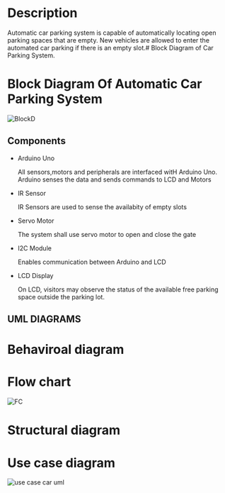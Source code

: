 # Description

  Automatic car parking system is capable of automatically locating open parking spaces that are empty. New vehicles are allowed to enter the automated car parking if there is an empty slot.# Block Diagram of Car Parking System.

# Block Diagram Of Automatic Car Parking System

![BlockD](https://user-images.githubusercontent.com/46986941/155737669-f416c3c0-f0d9-4387-9fc9-242f286bc7f0.png)


## Components

* Arduino Uno
     
     All sensors,motors and peripherals are interfaced witH Arduino Uno. Arduino senses the data and sends commands to  LCD and Motors

* IR Sensor
     
     IR Sensors are used to sense the availabity of empty slots    
 
* Servo Motor
     
     The system shall use servo motor to open and close the gate  

* I2C Module
     
     Enables communication between Arduino and LCD 
     
 * LCD Display
      
      On LCD, visitors may observe the status of the available free parking space outside the parking lot.
      
## UML DIAGRAMS
 # Behaviroal diagram
 
 # Flow chart 
 
 ![FC](https://user-images.githubusercontent.com/46986941/155737384-518a18c2-7dc2-4f59-b2ca-58a97f4ef034.png)
 
 # Structural diagram
 
 # Use case diagram
 
 ![use case car uml](https://user-images.githubusercontent.com/46986941/155785299-f733ab82-3433-450a-a7bf-a4e42c9781a8.png)


